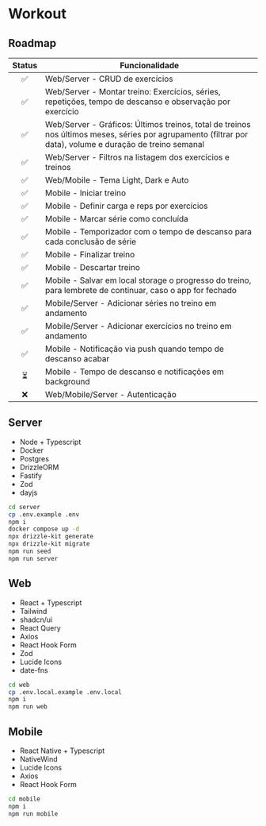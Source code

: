 # Workout

## Roadmap
Status|Funcionalidade
:-:| -
✅|Web/Server - CRUD de exercícios
✅|Web/Server - Montar treino: Exercícios, séries, repetições, tempo de descanso e observação por exercício
✅|Web/Server - Gráficos: Últimos treinos, total de treinos nos últimos meses, séries por agrupamento (filtrar por data), volume e duração de treino semanal
✅|Web/Server - Filtros na listagem dos exercícios e treinos
✅|Web/Mobile - Tema Light, Dark e Auto
✅|Mobile - Iniciar treino
✅|Mobile - Definir carga e reps por exercícios
✅|Mobile - Marcar série como concluída
✅|Mobile - Temporizador com o tempo de descanso para cada conclusão de série 
✅|Mobile - Finalizar treino
✅|Mobile - Descartar treino
✅|Mobile - Salvar em local storage o progresso do treino, para lembrete de continuar, caso o app for fechado
✅|Mobile/Server - Adicionar séries no treino em andamento
✅|Mobile/Server - Adicionar exercícios no treino em andamento
✅|Mobile - Notificação via push quando tempo de descanso acabar
⏳|Mobile - Tempo de descanso e notificações em background
❌|Web/Mobile/Server - Autenticação

## Server
- Node + Typescript
- Docker
- Postgres
- DrizzleORM
- Fastify
- Zod
- dayjs

```bash
cd server
cp .env.example .env
npm i
docker compose up -d
npx drizzle-kit generate
npx drizzle-kit migrate
npm run seed
npm run server
```

## Web
- React + Typescript
- Tailwind
- shadcn/ui
- React Query
- Axios
- React Hook Form
- Zod
- Lucide Icons
- date-fns

```bash
cd web
cp .env.local.example .env.local
npm i
npm run web
```

## Mobile
- React Native + Typescript
- NativeWind
- Lucide Icons
- Axios
- React Hook Form

```bash
cd mobile
npm i
npm run mobile
```
